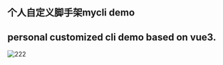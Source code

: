 ## 个人自定义脚手架mycli demo
## personal customized cli demo based on vue3.

![222](https://user-images.githubusercontent.com/7901700/140884639-cb8dfb9b-596e-4c6a-a947-3c2a18bb3b85.png)
